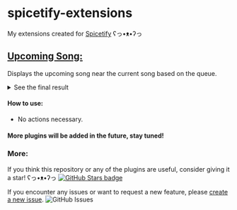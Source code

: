 # spicetify-extensions
My extensions created for [Spicetify](https://github.com/khanhas/spicetify-cli) ʕ⁠っ⁠•⁠ᴥ⁠•⁠ʔ⁠っ

## [Upcoming Song:](./upcomingSong/README.md)

Displays the upcoming song near the current song based on the queue.

<details>
    <summary>See the final result</summary>
    <img src="./upcomingSong/smallPreview.png">
    <img src="./upcomingSong/preview.png">
</details>

#### How to use:

* No actions necessary.

#### More plugins will be added in the future, stay tuned!

### More:
If you think this repository or any of the plugins are useful, consider giving it a star! ʕ⁠っ⁠•⁠ᴥ⁠•⁠ʔ⁠っ 
[![GitHub Stars badge](https://img.shields.io/github/stars/Fl3xm3ist3r/spicetify-extensions?logo=github)](https://github.com/Fl3xm3ist3r/spicetify-extensions/)

If you encounter any issues or want to request a new feature, please [create a new issue](https://github.com/Fl3xm3ist3r/spicetify-extensions/issues/new/choose).
![GitHub Issues](https://img.shields.io/github/issues/Fl3xm3ist3r/spicetify-extensions?logo=github)
